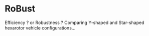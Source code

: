 # RoBust
Efficiency ? or Robustness ? Comparing Y-shaped and Star-shaped hexarotor vehicle configurations...
